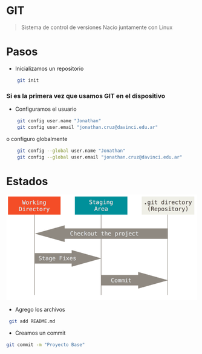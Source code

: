 # GIT
> Sistema de control de versiones 
> Nacio juntamente con Linux

# Pasos 

- Inicializamos un repositorio
``` bash
    git init
```

### Si es la primera vez que usamos GIT en el dispositivo
- Configuramos el usuario
``` bash
    git config user.name "Jonathan"
    git config user.email "jonathan.cruz@davinci.edu.ar"
```

o configuro globalmente
``` bash
    git config --global user.name "Jonathan"
    git config --global user.email "jonathan.cruz@davinci.edu.ar"
```

# Estados
![areas](areas.png)

- Agrego los archivos
``` bash
 git add README.md
```

- Creamos un commit 
``` bash
git commit -m "Proyecto Base"
```

